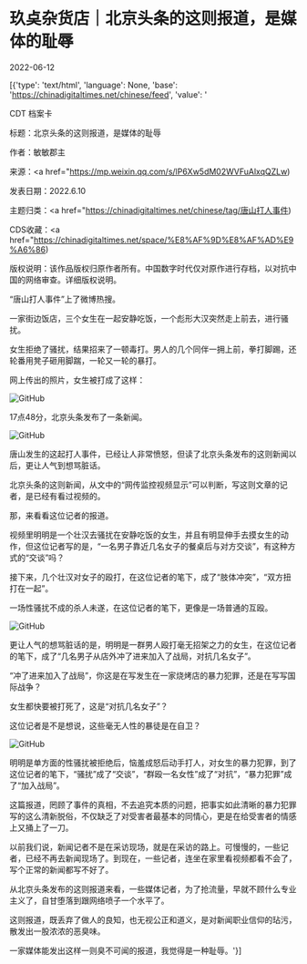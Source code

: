 # 玖奌杂货店｜北京头条的这则报道，是媒体的耻辱

2022-06-12

[{'type': 'text/html', 'language': None, 'base': 'https://chinadigitaltimes.net/chinese/feed', 'value': '

CDT 档案卡

标题：北京头条的这则报道，是媒体的耻辱

作者：敏敏郡主

来源：<a href="https://mp.weixin.qq.com/s/lP6Xw5dM02WVFuAlxqQZLw)

发表日期：2022.6.10

主题归类：<a href="https://chinadigitaltimes.net/chinese/tag/唐山打人事件)

CDS收藏：<a href="https://chinadigitaltimes.net/space/%E8%AF%9D%E8%AF%AD%E9%A6%86)

版权说明：该作品版权归原作者所有。中国数字时代仅对原作进行存档，以对抗中国的网络审查。详细版权说明。





“唐山打人事件”上了微博热搜。

一家街边饭店，三个女生在一起安静吃饭，一个彪形大汉突然走上前去，进行骚扰。

女生拒绝了骚扰，结果招来了一顿毒打。男人的几个同伴一拥上前，拳打脚踢，还轮番用凳子砸用脚踹，一轮又一轮的暴打。

网上传出的照片，女生被打成了这样：

![GitHub](https://chinadigitaltimes.net/chinese/files/2022/06/post-682968-62a5e8c6dfd4d.png)

17点48分，北京头条发布了一条新闻。

![GitHub](https://chinadigitaltimes.net/chinese/files/2022/06/post-682968-62a5e8c6f0a23.)

唐山发生的这起打人事件，已经让人非常愤怒，但读了北京头条发布的这则新闻以后，更让人气到想骂脏话。

北京头条的这则新闻，从文中的“网传监控视频显示”可以判断，写这则文章的记者，是已经有看过视频的。

那，来看看这位记者的报道。

视频里明明是一个壮汉去骚扰在安静吃饭的女生，并且有明显伸手去摸女生的动作，但这位记者写的是，“一名男子靠近几名女子的餐桌后与对方交谈”，有这种方式的“交谈”吗？

接下来，几个壮汉对女子的殴打，在这位记者的笔下，成了“肢体冲突”，“双方扭打在一起”。

一场性骚扰不成的杀人未遂，在这位记者的笔下，更像是一场普通的互殴。

![GitHub](https://chinadigitaltimes.net/chinese/files/2022/06/image-1655011203367.png)

更让人气的想骂脏话的是，明明是一群男人殴打毫无招架之力的女生，在这位记者的笔下，成了“几名男子从店外冲了进来加入了战局，对抗几名女子”。

“冲了进来加入了战局”，你这是在写发生在一家烧烤店的暴力犯罪，还是在写写国际战争？

女生都快要被打死了，这是“对抗几名女子”？

这位记者是不是想说，这些毫无人性的暴徒是在自卫？

![GitHub](https://chinadigitaltimes.net/chinese/files/2022/06/post-682968-62a5e8c707491.gif)

明明是单方面的性骚扰被拒绝后，恼羞成怒后动手打人，对女生的暴力犯罪，到了这位记者的笔下，“骚扰”成了“交谈”，“群殴一名女性”成了“对抗”，“暴力犯罪”成了“加入战局”。

这篇报道，罔顾了事件的真相，不去追究本质的问题，把事实如此清晰的暴力犯罪写的这么清新脱俗，不仅缺乏了对受害者最基本的同情心，更是在给受害者的情感上又捅上了一刀。

以前我们说，新闻记者不是在采访现场，就是在采访的路上。可慢慢的，一些记者，已经不再去新闻现场了。到现在，一些记者，连坐在家里看视频都看不会了，写个正常的新闻都写不好了。

从北京头条发布的这则报道来看，一些媒体记者，为了抢流量，早就不顾什么专业主义了，自甘堕落到跟网络喷子一个水平了。

这则报道，既丢弃了做人的良知，也无视公正和道义，是对新闻职业信仰的玷污，散发出一股浓浓的恶臭味。

一家媒体能发出这样一则臭不可闻的报道，我觉得是一种耻辱。'}]